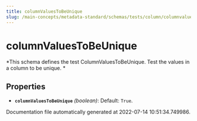 ```yaml
---
title: columnValuesToBeUnique
slug: /main-concepts/metadata-standard/schemas/tests/column/columnvaluestobeunique
---
```


# columnValuesToBeUnique

*This schema defines the test ColumnValuesToBeUnique. Test the values in a column to be unique. *

## Properties

- **`columnValuesToBeUnique`** *(boolean)*: Default: `True`.


Documentation file automatically generated at 2022-07-14 10:51:34.749986.
